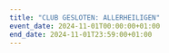 ```yaml
---
title: "CLUB GESLOTEN: ALLERHEILIGEN"
event_date: 2024-11-01T00:00:00+01:00
end_date: 2024-11-01T23:59:00+01:00
---
```

